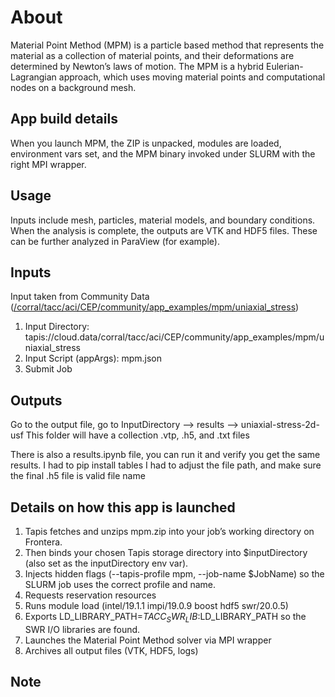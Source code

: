 # About
Material Point Method (MPM) is a particle based method that represents the material as a collection of material points, 
and their deformations are determined by Newton’s laws of motion. The MPM is a hybrid Eulerian-Lagrangian approach, 
which uses moving material points and computational nodes on a background mesh.

## App build details
When you launch MPM, the ZIP is unpacked, modules are loaded, environment vars set, and the MPM binary invoked under SLURM with the right MPI wrapper.

## Usage
Inputs include mesh, particles, material models, and boundary conditions.
When the analysis is complete, the outputs are VTK and HDF5 files. These can be further analyzed in ParaView (for example).

## Inputs
Input taken from Community Data ([/corral/tacc/aci/CEP/community/app_examples/mpm/uniaxial_stress](https://cep.tacc.utexas.edu/workbench/data/tapis/community/cloud.data/corral/tacc/aci/CEP/community/app_examples/mpm/uniaxial_stress/))

1. Input Directory: tapis://cloud.data/corral/tacc/aci/CEP/community/app_examples/mpm/uniaxial_stress
2. Input Script (appArgs): mpm.json
3. Submit Job

## Outputs

Go to the output file, go to InputDirectory --> results --> uniaxial-stress-2d-usf
This folder will have a collection .vtp, .h5, and .txt files

There is also a results.ipynb file, you can run it and verify you get the same results.
    I had to pip install tables
    I had to adjust the file path, and make sure the final .h5 file is valid file name

## Details on how this app is launched
1. Tapis fetches and unzips mpm.zip into your job’s working directory on Frontera.
2. Then binds your chosen Tapis storage directory into $inputDirectory (also set as the inputDirectory env var).
3. Injects hidden flags (--tapis-profile mpm, --job-name $JobName) so the SLURM job uses the correct profile and name.
4. Requests reservation resources 
5. Runs module load (intel/19.1.1 impi/19.0.9 boost hdf5 swr/20.0.5)
6. Exports LD_LIBRARY_PATH=$TACC_SWR_LIB:$LD_LIBRARY_PATH so the SWR I/O libraries are found.
7. Launches the Material Point Method solver via MPI wrapper
8. Archives all output files (VTK, HDF5, logs)

## Note